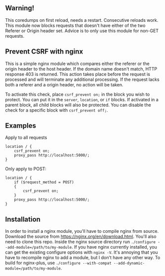 ## Warning!
This coredumps on first reload, needs a restart. Consecutive reloads work.
This module now blocks requests that doesn't have either of the two Referer or Origin header set.
Advice is to only use this module for non-GET requests.

## Prevent CSRF with nginx

This is a simple nginx module which compares either the referer or the origin header to the host header. If the domain name doesn't match, HTTP response 403 is returned. This action takes place before the request is processed and will terminate any additional processing. If the request lacks both a referer and a origin header, no action will be taken.

To activate this check, place `csrf_prevent on;` in the block you wish to protect. You can put it in the `server`, `location`, or `if`  blocks. If activated in a parent block, all child blocks will also be protected. You can disable the check for a specific block with `csrf_prevent off;`.

## Examples

Apply to all requests

```
location / {
	csrf_prevent on;
	proxy_pass http://localhost:5000/;
}
```

Only apply to POST:

```
location / {
	if ($request_method = POST)
	{
		csrf_prevent on;
	}
	proxy_pass http://localhost:5000/;
}
```

## Installation

In order to install a nginx module, you'll have to compile nginx from source. Download the source from https://nginx.org/en/download.html. You'll also need to clone this repo. Inside the nginx source directory run `./configure --add-module=/path/to/my-module`. If you have nginx currently installed, you can get the existing configure options with `nginx -V`. It's annoying that you have to recompile nginx to add a module, but I don't have any other way.
To build for nginx-plus, use `./configure --with-compat --add-dynamic-module=/path/to/my-module`.
